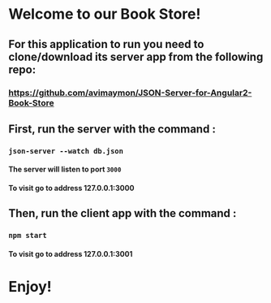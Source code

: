 # Welcome to our Book Store!

## For this application to run you need to clone/download its server app from the following repo:

### https://github.com/avimaymon/JSON-Server-for-Angular2-Book-Store

## First, run the server with the command : 
### `json-server --watch db.json`
#### The server will listen to port `3000`
#### To visit go to address 127.0.0.1:3000

## Then, run the client app with the command : 
### `npm start`
#### To visit go to address 127.0.0.1:3001

# Enjoy!
